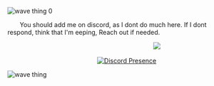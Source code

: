 ![wave thing 0](https://capsule-render.vercel.app/api?type=waving&height=190&text=Welcome!&color=gradient&section=header&reversal=true)

       You should add me on discord, as I dont do much here. If I dont respond, think that I'm eeping, Reach out if needed.


                                                                                    ![](https://komarev.com/ghpvc/?username=MaxwellTheGoober)
                                        
                                                   [![Discord Presence](https://lanyard.cnrad.dev/api/744538964622573618)](https://discord.com/users/744538964622573618) 


![wave thing](https://capsule-render.vercel.app/api?type=waving&height=250&text=Goodbye.&color=0:2f0780,100:070443&section=footer)
